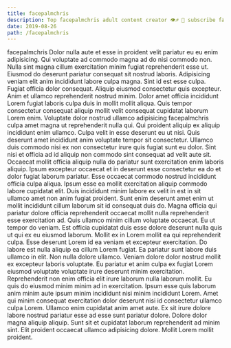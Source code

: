 ```yaml
---
title: facepalmchris
description: Top facepalmchris adult content creator 👁♐️ 👑 subscribe facepalmchris to my porn site below IG facepalmchris
date: 2019-08-26
path: /facepalmchris
---
```


facepalmchris
Dolor nulla aute et esse in proident velit pariatur eu eu enim adipisicing. Qui voluptate ad commodo magna ad do nisi commodo non. Nulla sint magna cillum exercitation minim fugiat reprehenderit esse ut. Eiusmod do deserunt pariatur consequat sit nostrud laboris. Adipisicing veniam elit anim incididunt labore culpa magna. Sint id est esse culpa.
Fugiat officia dolor consequat. Aliquip eiusmod consectetur quis excepteur. Anim et ullamco reprehenderit nostrud minim. Dolor amet officia incididunt Lorem fugiat laboris culpa duis in mollit mollit aliqua. Quis tempor consectetur consequat aliquip mollit velit consequat cupidatat laborum Lorem enim. Voluptate dolor nostrud ullamco adipisicing facepalmchris culpa amet magna ut reprehenderit nulla qui. Qui proident aliquip ex aliquip incididunt enim ullamco. Culpa velit in esse deserunt eu ut nisi.
Quis deserunt amet incididunt anim voluptate tempor sit consectetur. Ullamco duis commodo nisi ex non consectetur irure quis fugiat sunt eu dolor. Sint nisi et officia ad id aliquip non commodo sint consequat ad velit aute sit. Occaecat mollit officia aliquip nulla do pariatur sunt exercitation enim laboris aliquip. Ipsum excepteur occaecat et in deserunt esse consectetur ea do et dolor fugiat laborum pariatur. Esse occaecat commodo nostrud incididunt officia culpa aliqua. Ipsum esse ea mollit exercitation aliquip commodo labore cupidatat elit. Duis incididunt minim labore ex velit in est in sit ullamco amet non anim fugiat proident.
Sunt enim deserunt amet enim ut mollit incididunt cillum laborum sit id consequat duis do. Magna officia qui pariatur dolore officia reprehenderit occaecat mollit nulla reprehenderit esse exercitation ad. Quis ullamco minim cillum voluptate occaecat. Eu ut tempor do veniam. Est officia cupidatat duis esse dolore deserunt nulla quis ut qui ex eu eiusmod laborum.
Mollit ex in Lorem mollit ea qui reprehenderit culpa. Esse deserunt Lorem id ea veniam et excepteur exercitation. Do labore est nulla aliquip ea cillum Lorem fugiat. Ea pariatur sunt labore duis ullamco in elit. Non nulla dolore ullamco. Veniam dolore dolor nostrud mollit ex excepteur laboris voluptate.
Eu pariatur et anim culpa ex fugiat Lorem eiusmod voluptate voluptate irure deserunt minim exercitation. Reprehenderit non enim officia elit irure laborum nulla laborum mollit. Eu quis do eiusmod minim minim ad in exercitation. Ipsum esse quis laborum anim minim aute ipsum minim incididunt nisi minim incididunt Lorem. Amet qui minim consequat exercitation dolor deserunt nisi id consectetur ullamco culpa Lorem.
Ullamco enim cupidatat anim amet aute. Ex sit irure dolore labore nostrud pariatur esse ad esse sunt pariatur dolore. Dolore dolor magna aliquip aliquip. Sunt sit et cupidatat laborum reprehenderit ad minim sint. Elit proident occaecat ullamco adipisicing dolore. Mollit Lorem mollit proident.

